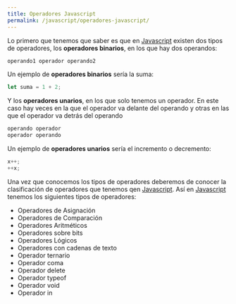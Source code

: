 ```yaml
---
title: Operadores Javascript
permalink: /javascript/operadores-javascript/
---
```


Lo primero que tenemos que saber es que en [Javascript][Javascript] existen dos tipos de operadores, los **operadores binarios**, en los que hay dos operandos:

~~~javascript
operando1 operador operando2
~~~

Un ejemplo de **operadores binarios** sería la suma:

~~~javascript
let suma = 1 + 2;
~~~

Y los **operadores unarios**, en los que solo tenemos un operador. En este caso hay veces en la que el operador va delante del operando y otras en las que el operador va detrás del operando

~~~javascript
operando operador
operador operando
~~~

Un ejemplo de **operadores unarios** sería el incremento o decremento:

~~~javascript
x++;
++x;
~~~

Una vez que conocemos los tipos de operadores deberemos de conocer la clasificación de operadores que tenemos qen [Javascript][Javascript]. Así en [Javascript][Javascript] tenemos los siguientes tipos de operadores:

* Operadores de Asignación
* Operadores de Comparación
* Operadores Aritméticos
* Operadores sobre bits
* Operadores Lógicos
* Operadores con cadenas de texto
* Operador ternario
* Operador coma
* Operador delete
* Operador typeof
* Operador void
* Operador in

[Javascript]: {{site.url}}/javascript/